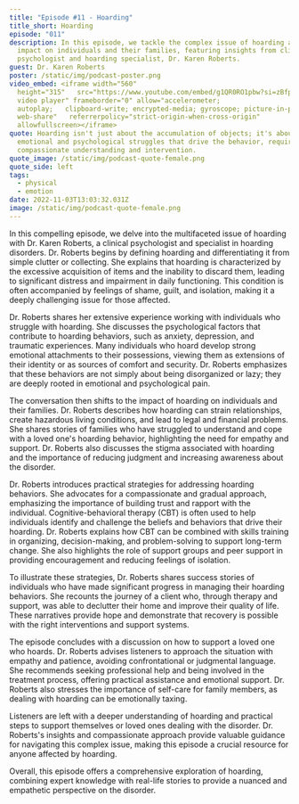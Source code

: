 ```yaml
---
title: "Episode #11 - Hoarding"
title_short: Hoarding
episode: "011"
description: In this episode, we tackle the complex issue of hoarding and its
  impact on individuals and their families, featuring insights from clinical
  psychologist and hoarding specialist, Dr. Karen Roberts.
guest: Dr. Karen Roberts
poster: /static/img/podcast-poster.png
video_embed: <iframe width="560"
  height="315"   src="https://www.youtube.com/embed/g1QR0RO1pbw?si=zBfpb0Un_vQ2vphz"   title="YouTube
  video player" frameborder="0" allow="accelerometer;
  autoplay;   clipboard-write; encrypted-media; gyroscope; picture-in-picture;
  web-share"   referrerpolicy="strict-origin-when-cross-origin"
  allowfullscreen></iframe>
quote: Hoarding isn't just about the accumulation of objects; it's about the
  emotional and psychological struggles that drive the behavior, requiring
  compassionate understanding and intervention.
quote_image: /static/img/podcast-quote-female.png
quote_side: left
tags:
  - physical
  - emotion
date: 2022-11-03T13:03:32.031Z
image: /static/img/podcast-quote-female.png
---
```


In this compelling episode, we delve into the multifaceted issue of hoarding with Dr. Karen Roberts, a clinical psychologist and specialist in hoarding disorders. Dr. Roberts begins by defining hoarding and differentiating it from simple clutter or collecting. She explains that hoarding is characterized by the excessive acquisition of items and the inability to discard them, leading to significant distress and impairment in daily functioning. This condition is often accompanied by feelings of shame, guilt, and isolation, making it a deeply challenging issue for those affected.

Dr. Roberts shares her extensive experience working with individuals who struggle with hoarding. She discusses the psychological factors that contribute to hoarding behaviors, such as anxiety, depression, and traumatic experiences. Many individuals who hoard develop strong emotional attachments to their possessions, viewing them as extensions of their identity or as sources of comfort and security. Dr. Roberts emphasizes that these behaviors are not simply about being disorganized or lazy; they are deeply rooted in emotional and psychological pain.

The conversation then shifts to the impact of hoarding on individuals and their families. Dr. Roberts describes how hoarding can strain relationships, create hazardous living conditions, and lead to legal and financial problems. She shares stories of families who have struggled to understand and cope with a loved one's hoarding behavior, highlighting the need for empathy and support. Dr. Roberts also discusses the stigma associated with hoarding and the importance of reducing judgment and increasing awareness about the disorder.

Dr. Roberts introduces practical strategies for addressing hoarding behaviors. She advocates for a compassionate and gradual approach, emphasizing the importance of building trust and rapport with the individual. Cognitive-behavioral therapy (CBT) is often used to help individuals identify and challenge the beliefs and behaviors that drive their hoarding. Dr. Roberts explains how CBT can be combined with skills training in organizing, decision-making, and problem-solving to support long-term change. She also highlights the role of support groups and peer support in providing encouragement and reducing feelings of isolation.

To illustrate these strategies, Dr. Roberts shares success stories of individuals who have made significant progress in managing their hoarding behaviors. She recounts the journey of a client who, through therapy and support, was able to declutter their home and improve their quality of life. These narratives provide hope and demonstrate that recovery is possible with the right interventions and support systems.

The episode concludes with a discussion on how to support a loved one who hoards. Dr. Roberts advises listeners to approach the situation with empathy and patience, avoiding confrontational or judgmental language. She recommends seeking professional help and being involved in the treatment process, offering practical assistance and emotional support. Dr. Roberts also stresses the importance of self-care for family members, as dealing with hoarding can be emotionally taxing.

Listeners are left with a deeper understanding of hoarding and practical steps to support themselves or loved ones dealing with the disorder. Dr. Roberts's insights and compassionate approach provide valuable guidance for navigating this complex issue, making this episode a crucial resource for anyone affected by hoarding.

Overall, this episode offers a comprehensive exploration of hoarding, combining expert knowledge with real-life stories to provide a nuanced and empathetic perspective on the disorder.
